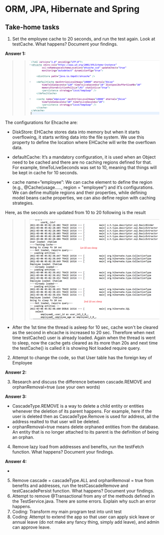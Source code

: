# ORM, JPA, Hibernate and Spring 

 ## Take-home tasks
 
 1. Set the employee cache to 20 seconds, and run the test again.  Look at testCache.  What happens?  Document your findings.
 
 <b>Answer 1:</b> 
 
 >> ![Ehcache.xml](./img/ehcache.PNG)
 
 The configurations for Ehcache are:  
-  DiskStore: EHCache stores data into memory but when it starts overflowing, 
it starts writing data into the file system. We use this property to define 
the location where EHCache will write the overflown data.

- defaultCache: It’s a mandatory configuration, it is used when an Object 
need to be cached and there are no caching regions defined for that.  For example, timeToLiveSeconds was set to 10, meaning that things will be kept in cache for 10 seconds.

- cache name=”employee”: We can cache element to define the region (e.g.,
@Cache(usage....., region = "employee") and it’s 
configurations. We can define multiple regions and their properties, 
while defining model beans cache properties, we can also define region 
with caching strategies.

Here, as the seconds are updated from 10 to 20 following is the result 

>> ![console](./img/console.PNG)

- After the 1st time the thread is asleep for 10 sec, cache won't be cleared as the second in ehcache is increased to 20 sec. Therefore when next time testCache()
user is already loaded. Again when the thread is went to sleep, now the cache gets cleared as its more than 20s and next time the testCache() is called it is showing 
Not loaded require query.

 2. Attempt to change the code, so that User table has the foreign key of Employee

<b>Answer 2:</b>


 3. Research and discuss the difference between cascade.REMOVE and orphanRemoval=true (use your own words)

<b>Answer 3:</b>
- CascadeType.REMOVE is a way to delete a child entity or entities whenever the deletion of its parent happens. For example, here if the user is deleted then as CascadeType.Remove is used for address, all the address realted to that user will be deleted.
- orphanRemoval=true means delete orphaned entities from the database. An entity that is no longer attached to its parent is the definition of being an orphan. 

 4. Remove lazy load from addresses and benefits, run the testFetch function. What happens?  Document your findings.

<b>Answer 4:</b>

- 

 5. Remove cascade = cascadeType.ALL and orphanRemoval = true from benefits and addresses, run the testCascadeRemove and testCascadePersist function.  What happens?  Document your findings.
 6. Attempt to remove @Transactional from any of the methods defined in the TestService.java.  There are some errors.  Explain why such an error happens.
 7. Coding: Transform my main program test into unit test
 8. Coding: Attempt to extend the app so that user can apply sick leave or annual leave (do not make any fancy thing, simply add leave), and admin can approve leave.

 
 
